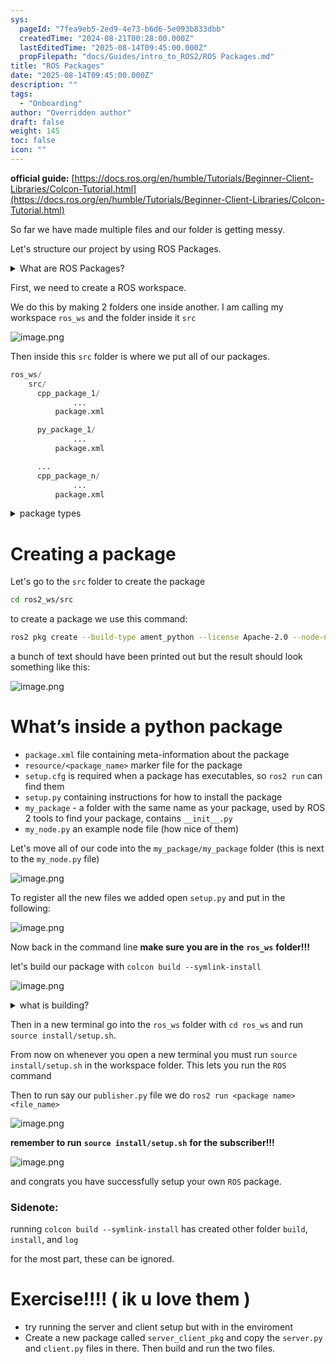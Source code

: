 ```yaml
---
sys:
  pageId: "7fea9eb5-2ed9-4e73-b6d6-5e093b833dbb"
  createdTime: "2024-08-21T00:28:00.000Z"
  lastEditedTime: "2025-08-14T09:45:00.000Z"
  propFilepath: "docs/Guides/intro_to_ROS2/ROS Packages.md"
title: "ROS Packages"
date: "2025-08-14T09:45:00.000Z"
description: ""
tags:
  - "Onboarding"
author: "Overridden author"
draft: false
weight: 145
toc: false
icon: ""
---
```


**official guide:** [https://docs.ros.org/en/humble/Tutorials/Beginner-Client-Libraries/Colcon-Tutorial.html](https://docs.ros.org/en/humble/Tutorials/Beginner-Client-Libraries/Colcon-Tutorial.html)

So far we have made multiple files and our folder is getting messy.

Let's structure our project by using ROS Packages.

<details>
      <summary>What are ROS Packages?</summary>
      ROS Packages are, as the name implies, packages of code that are highly sharable between ROS developers.
  </details>

First, we need to create a ROS workspace.

We do this by making 2 folders one inside another. I am calling my workspace `ros_ws` and the folder inside it `src`

![image.png](https://prod-files-secure.s3.us-west-2.amazonaws.com/d518164a-d88e-44d1-a4ee-3adb3bd8bce0/70706947-fd18-4537-a67b-e12946812d31/image.png?X-Amz-Algorithm=AWS4-HMAC-SHA256&X-Amz-Content-Sha256=UNSIGNED-PAYLOAD&X-Amz-Credential=ASIAZI2LB466VLODNOUV%2F20250814%2Fus-west-2%2Fs3%2Faws4_request&X-Amz-Date=20250814T161139Z&X-Amz-Expires=3600&X-Amz-Security-Token=IQoJb3JpZ2luX2VjEP%2F%2F%2F%2F%2F%2F%2F%2F%2F%2F%2FwEaCXVzLXdlc3QtMiJHMEUCIE6cfYx6zHV7YJFmlZ5xUSs%2BNNJ1LOATKTWCMi4D2t3uAiEAudd4sATE42ug6eC5pUPO1zBL5ll8aYqQX0CuFrupAvMq%2FwMISBAAGgw2Mzc0MjMxODM4MDUiDCn6GwL2DaFAA3BlDCrcA%2BEXH0p4UNfoi%2FWRfFFogEpzKP4pxvOCVY%2BvVXbB2E9pAH2U4hzNGPbNisi3%2BADxt9xGwpKcgHEOIBAzXYANsIXzifrAEQfxuXtiv2OPcWFVqKh8bA8WO8YxEp4yh5YVZkH8axsCypiASJ61qNuBlmwjpXSQnkirIsnddeZtxUnVjY1PXlz%2BFS2oVuTpJrpALVficD6xEw7m70kkVI4DP%2F0TIEChcBN486KLV8UPkl46qMS9f9wO8H8njibap%2F93LI4pKo8MU0Vf%2B1W4zVu%2FIH5DETlsHfDUmXNRej%2BOULTihVSrVIQ4%2BtZREmFsVaaYT91%2FSo%2Bohe0U7B1oVnV4LQySXtGK9a0W33yARIAqVPjuMMD8DqDvIQs6nHMJv1hVecmK1g1OEyGRgbSfIx2W1fGKSu4w3H5bF31s0EaA0EHTMfJHtogovE1YprpKgqPlL5NnyhJv%2FjmUdmgx0PpYPHwjHqroGiVOmFjG2jQFg0p2gydzysZgzYGD1lOYgZUkH%2FoQ2mbDGTQYxaZrQ3sP%2FgdA4B34R0MnewcQO8El5cp4kQQ9Bv2Zqyh3eTLAImSlDGihxsGcOhmrMLDI%2FgPTofri2yxq3V%2FnOgn9BR3oe3hYVgoy2eYhFLMLIcfAMKj598QGOqUBV39DIbsiJ0LB5FzXeLVMKRRhv3emeTPu%2FhjGsGYKynW2qMrzF36YLBeM9nwkey9m66ULzPc%2BaHwN%2BnJDS0D3RE2OlL3x%2FZc7qk9GGKTLgYRC8tRQ1ZT85JK%2Bb3dJVF7qVlseqgcSxE%2FWoQ%2BW35pcGGHrMrMnzp%2B617YbkVo2zSxzQGIHcLZBXfXrx410SjBWVJrNbwYL5CU6ZIXhQm5r2ttr0at5&X-Amz-Signature=0eeb123a230de922776987a41cff6a49d32d6c64e61bdcb02fb3139f4fdacff4&X-Amz-SignedHeaders=host&x-amz-checksum-mode=ENABLED&x-id=GetObject)

Then inside this `src` folder is where we put all of our packages.

```python
ros_ws/
    src/
      cpp_package_1/
		      ...
          package.xml

      py_package_1/
		      ...
          package.xml

      ...
      cpp_package_n/
		      ...
          package.xml

```

<details>
      <summary>package types</summary>
      packages can be either `C++` or python.
  </details>

# Creating a package

Let's go to the `src` folder to create the package

```bash
cd ros2_ws/src
```

to create a package we use this command:

```bash
ros2 pkg create --build-type ament_python --license Apache-2.0 --node-name my_node my_package
```

a bunch of text should have been printed out but the result should look something like this:

![image.png](https://prod-files-secure.s3.us-west-2.amazonaws.com/d518164a-d88e-44d1-a4ee-3adb3bd8bce0/e6cf1e3f-8512-4a3e-b131-079f800bf3e8/image.png?X-Amz-Algorithm=AWS4-HMAC-SHA256&X-Amz-Content-Sha256=UNSIGNED-PAYLOAD&X-Amz-Credential=ASIAZI2LB466VLODNOUV%2F20250814%2Fus-west-2%2Fs3%2Faws4_request&X-Amz-Date=20250814T161139Z&X-Amz-Expires=3600&X-Amz-Security-Token=IQoJb3JpZ2luX2VjEP%2F%2F%2F%2F%2F%2F%2F%2F%2F%2F%2FwEaCXVzLXdlc3QtMiJHMEUCIE6cfYx6zHV7YJFmlZ5xUSs%2BNNJ1LOATKTWCMi4D2t3uAiEAudd4sATE42ug6eC5pUPO1zBL5ll8aYqQX0CuFrupAvMq%2FwMISBAAGgw2Mzc0MjMxODM4MDUiDCn6GwL2DaFAA3BlDCrcA%2BEXH0p4UNfoi%2FWRfFFogEpzKP4pxvOCVY%2BvVXbB2E9pAH2U4hzNGPbNisi3%2BADxt9xGwpKcgHEOIBAzXYANsIXzifrAEQfxuXtiv2OPcWFVqKh8bA8WO8YxEp4yh5YVZkH8axsCypiASJ61qNuBlmwjpXSQnkirIsnddeZtxUnVjY1PXlz%2BFS2oVuTpJrpALVficD6xEw7m70kkVI4DP%2F0TIEChcBN486KLV8UPkl46qMS9f9wO8H8njibap%2F93LI4pKo8MU0Vf%2B1W4zVu%2FIH5DETlsHfDUmXNRej%2BOULTihVSrVIQ4%2BtZREmFsVaaYT91%2FSo%2Bohe0U7B1oVnV4LQySXtGK9a0W33yARIAqVPjuMMD8DqDvIQs6nHMJv1hVecmK1g1OEyGRgbSfIx2W1fGKSu4w3H5bF31s0EaA0EHTMfJHtogovE1YprpKgqPlL5NnyhJv%2FjmUdmgx0PpYPHwjHqroGiVOmFjG2jQFg0p2gydzysZgzYGD1lOYgZUkH%2FoQ2mbDGTQYxaZrQ3sP%2FgdA4B34R0MnewcQO8El5cp4kQQ9Bv2Zqyh3eTLAImSlDGihxsGcOhmrMLDI%2FgPTofri2yxq3V%2FnOgn9BR3oe3hYVgoy2eYhFLMLIcfAMKj598QGOqUBV39DIbsiJ0LB5FzXeLVMKRRhv3emeTPu%2FhjGsGYKynW2qMrzF36YLBeM9nwkey9m66ULzPc%2BaHwN%2BnJDS0D3RE2OlL3x%2FZc7qk9GGKTLgYRC8tRQ1ZT85JK%2Bb3dJVF7qVlseqgcSxE%2FWoQ%2BW35pcGGHrMrMnzp%2B617YbkVo2zSxzQGIHcLZBXfXrx410SjBWVJrNbwYL5CU6ZIXhQm5r2ttr0at5&X-Amz-Signature=20f18848963c5ccd5bd66018e9c84db308804028bf6dc16306af5ad0b71ca782&X-Amz-SignedHeaders=host&x-amz-checksum-mode=ENABLED&x-id=GetObject)

# What’s inside a python package

- `package.xml` file containing meta-information about the package
- `resource/<package_name>` marker file for the package
- `setup.cfg` is required when a package has executables, so `ros2 run` can find them
- `setup.py` containing instructions for how to install the package
- `my_package` - a folder with the same name as your package, used by ROS 2 tools to find your package, contains `__init__.py`
- `my_node.py` an example node file (how nice of them)

Let's move all of our code into the `my_package/my_package` folder (this is next to the `my_node.py` file)

![image.png](https://prod-files-secure.s3.us-west-2.amazonaws.com/d518164a-d88e-44d1-a4ee-3adb3bd8bce0/9ce58f11-0da9-4d3e-b86d-506a9685d378/image.png?X-Amz-Algorithm=AWS4-HMAC-SHA256&X-Amz-Content-Sha256=UNSIGNED-PAYLOAD&X-Amz-Credential=ASIAZI2LB466VLODNOUV%2F20250814%2Fus-west-2%2Fs3%2Faws4_request&X-Amz-Date=20250814T161139Z&X-Amz-Expires=3600&X-Amz-Security-Token=IQoJb3JpZ2luX2VjEP%2F%2F%2F%2F%2F%2F%2F%2F%2F%2F%2FwEaCXVzLXdlc3QtMiJHMEUCIE6cfYx6zHV7YJFmlZ5xUSs%2BNNJ1LOATKTWCMi4D2t3uAiEAudd4sATE42ug6eC5pUPO1zBL5ll8aYqQX0CuFrupAvMq%2FwMISBAAGgw2Mzc0MjMxODM4MDUiDCn6GwL2DaFAA3BlDCrcA%2BEXH0p4UNfoi%2FWRfFFogEpzKP4pxvOCVY%2BvVXbB2E9pAH2U4hzNGPbNisi3%2BADxt9xGwpKcgHEOIBAzXYANsIXzifrAEQfxuXtiv2OPcWFVqKh8bA8WO8YxEp4yh5YVZkH8axsCypiASJ61qNuBlmwjpXSQnkirIsnddeZtxUnVjY1PXlz%2BFS2oVuTpJrpALVficD6xEw7m70kkVI4DP%2F0TIEChcBN486KLV8UPkl46qMS9f9wO8H8njibap%2F93LI4pKo8MU0Vf%2B1W4zVu%2FIH5DETlsHfDUmXNRej%2BOULTihVSrVIQ4%2BtZREmFsVaaYT91%2FSo%2Bohe0U7B1oVnV4LQySXtGK9a0W33yARIAqVPjuMMD8DqDvIQs6nHMJv1hVecmK1g1OEyGRgbSfIx2W1fGKSu4w3H5bF31s0EaA0EHTMfJHtogovE1YprpKgqPlL5NnyhJv%2FjmUdmgx0PpYPHwjHqroGiVOmFjG2jQFg0p2gydzysZgzYGD1lOYgZUkH%2FoQ2mbDGTQYxaZrQ3sP%2FgdA4B34R0MnewcQO8El5cp4kQQ9Bv2Zqyh3eTLAImSlDGihxsGcOhmrMLDI%2FgPTofri2yxq3V%2FnOgn9BR3oe3hYVgoy2eYhFLMLIcfAMKj598QGOqUBV39DIbsiJ0LB5FzXeLVMKRRhv3emeTPu%2FhjGsGYKynW2qMrzF36YLBeM9nwkey9m66ULzPc%2BaHwN%2BnJDS0D3RE2OlL3x%2FZc7qk9GGKTLgYRC8tRQ1ZT85JK%2Bb3dJVF7qVlseqgcSxE%2FWoQ%2BW35pcGGHrMrMnzp%2B617YbkVo2zSxzQGIHcLZBXfXrx410SjBWVJrNbwYL5CU6ZIXhQm5r2ttr0at5&X-Amz-Signature=282fa7b94dbac33d9b0346f0f87626f7c276dfd57255d0489b35dc2640c992d9&X-Amz-SignedHeaders=host&x-amz-checksum-mode=ENABLED&x-id=GetObject)

To register all the new files we added open `setup.py` and put in the following:

![image.png](https://prod-files-secure.s3.us-west-2.amazonaws.com/d518164a-d88e-44d1-a4ee-3adb3bd8bce0/1cd7c262-4cae-4496-9d75-c178537d24a2/image.png?X-Amz-Algorithm=AWS4-HMAC-SHA256&X-Amz-Content-Sha256=UNSIGNED-PAYLOAD&X-Amz-Credential=ASIAZI2LB466VLODNOUV%2F20250814%2Fus-west-2%2Fs3%2Faws4_request&X-Amz-Date=20250814T161139Z&X-Amz-Expires=3600&X-Amz-Security-Token=IQoJb3JpZ2luX2VjEP%2F%2F%2F%2F%2F%2F%2F%2F%2F%2F%2FwEaCXVzLXdlc3QtMiJHMEUCIE6cfYx6zHV7YJFmlZ5xUSs%2BNNJ1LOATKTWCMi4D2t3uAiEAudd4sATE42ug6eC5pUPO1zBL5ll8aYqQX0CuFrupAvMq%2FwMISBAAGgw2Mzc0MjMxODM4MDUiDCn6GwL2DaFAA3BlDCrcA%2BEXH0p4UNfoi%2FWRfFFogEpzKP4pxvOCVY%2BvVXbB2E9pAH2U4hzNGPbNisi3%2BADxt9xGwpKcgHEOIBAzXYANsIXzifrAEQfxuXtiv2OPcWFVqKh8bA8WO8YxEp4yh5YVZkH8axsCypiASJ61qNuBlmwjpXSQnkirIsnddeZtxUnVjY1PXlz%2BFS2oVuTpJrpALVficD6xEw7m70kkVI4DP%2F0TIEChcBN486KLV8UPkl46qMS9f9wO8H8njibap%2F93LI4pKo8MU0Vf%2B1W4zVu%2FIH5DETlsHfDUmXNRej%2BOULTihVSrVIQ4%2BtZREmFsVaaYT91%2FSo%2Bohe0U7B1oVnV4LQySXtGK9a0W33yARIAqVPjuMMD8DqDvIQs6nHMJv1hVecmK1g1OEyGRgbSfIx2W1fGKSu4w3H5bF31s0EaA0EHTMfJHtogovE1YprpKgqPlL5NnyhJv%2FjmUdmgx0PpYPHwjHqroGiVOmFjG2jQFg0p2gydzysZgzYGD1lOYgZUkH%2FoQ2mbDGTQYxaZrQ3sP%2FgdA4B34R0MnewcQO8El5cp4kQQ9Bv2Zqyh3eTLAImSlDGihxsGcOhmrMLDI%2FgPTofri2yxq3V%2FnOgn9BR3oe3hYVgoy2eYhFLMLIcfAMKj598QGOqUBV39DIbsiJ0LB5FzXeLVMKRRhv3emeTPu%2FhjGsGYKynW2qMrzF36YLBeM9nwkey9m66ULzPc%2BaHwN%2BnJDS0D3RE2OlL3x%2FZc7qk9GGKTLgYRC8tRQ1ZT85JK%2Bb3dJVF7qVlseqgcSxE%2FWoQ%2BW35pcGGHrMrMnzp%2B617YbkVo2zSxzQGIHcLZBXfXrx410SjBWVJrNbwYL5CU6ZIXhQm5r2ttr0at5&X-Amz-Signature=45d57fa57610397c5f32a80cf836310237ad9d5db20a44867db31df4f846bc1b&X-Amz-SignedHeaders=host&x-amz-checksum-mode=ENABLED&x-id=GetObject)

Now back in the command line **make sure you are in the** **`ros_ws`** **folder!!!**

let's build our package with `colcon build --symlink-install`

![image.png](https://prod-files-secure.s3.us-west-2.amazonaws.com/d518164a-d88e-44d1-a4ee-3adb3bd8bce0/2f2a0d27-b173-48fd-b189-5f5c0ce65619/image.png?X-Amz-Algorithm=AWS4-HMAC-SHA256&X-Amz-Content-Sha256=UNSIGNED-PAYLOAD&X-Amz-Credential=ASIAZI2LB466VLODNOUV%2F20250814%2Fus-west-2%2Fs3%2Faws4_request&X-Amz-Date=20250814T161139Z&X-Amz-Expires=3600&X-Amz-Security-Token=IQoJb3JpZ2luX2VjEP%2F%2F%2F%2F%2F%2F%2F%2F%2F%2F%2FwEaCXVzLXdlc3QtMiJHMEUCIE6cfYx6zHV7YJFmlZ5xUSs%2BNNJ1LOATKTWCMi4D2t3uAiEAudd4sATE42ug6eC5pUPO1zBL5ll8aYqQX0CuFrupAvMq%2FwMISBAAGgw2Mzc0MjMxODM4MDUiDCn6GwL2DaFAA3BlDCrcA%2BEXH0p4UNfoi%2FWRfFFogEpzKP4pxvOCVY%2BvVXbB2E9pAH2U4hzNGPbNisi3%2BADxt9xGwpKcgHEOIBAzXYANsIXzifrAEQfxuXtiv2OPcWFVqKh8bA8WO8YxEp4yh5YVZkH8axsCypiASJ61qNuBlmwjpXSQnkirIsnddeZtxUnVjY1PXlz%2BFS2oVuTpJrpALVficD6xEw7m70kkVI4DP%2F0TIEChcBN486KLV8UPkl46qMS9f9wO8H8njibap%2F93LI4pKo8MU0Vf%2B1W4zVu%2FIH5DETlsHfDUmXNRej%2BOULTihVSrVIQ4%2BtZREmFsVaaYT91%2FSo%2Bohe0U7B1oVnV4LQySXtGK9a0W33yARIAqVPjuMMD8DqDvIQs6nHMJv1hVecmK1g1OEyGRgbSfIx2W1fGKSu4w3H5bF31s0EaA0EHTMfJHtogovE1YprpKgqPlL5NnyhJv%2FjmUdmgx0PpYPHwjHqroGiVOmFjG2jQFg0p2gydzysZgzYGD1lOYgZUkH%2FoQ2mbDGTQYxaZrQ3sP%2FgdA4B34R0MnewcQO8El5cp4kQQ9Bv2Zqyh3eTLAImSlDGihxsGcOhmrMLDI%2FgPTofri2yxq3V%2FnOgn9BR3oe3hYVgoy2eYhFLMLIcfAMKj598QGOqUBV39DIbsiJ0LB5FzXeLVMKRRhv3emeTPu%2FhjGsGYKynW2qMrzF36YLBeM9nwkey9m66ULzPc%2BaHwN%2BnJDS0D3RE2OlL3x%2FZc7qk9GGKTLgYRC8tRQ1ZT85JK%2Bb3dJVF7qVlseqgcSxE%2FWoQ%2BW35pcGGHrMrMnzp%2B617YbkVo2zSxzQGIHcLZBXfXrx410SjBWVJrNbwYL5CU6ZIXhQm5r2ttr0at5&X-Amz-Signature=315173a3e3be3af145a7e6d2973064434fb80364b810857831c5222ef779d974&X-Amz-SignedHeaders=host&x-amz-checksum-mode=ENABLED&x-id=GetObject)

<details>

<summary>what is building?</summary>

if you are a CS major at Rose-Hulman you will learn the answer to this in CSSE132

but TLDR; is it combines all the code files into one program that can be run easily 

</details>

Then in a new terminal go into the `ros_ws` folder with `cd ros_ws` and run `source install/setup.sh`. 

From now on whenever you open a new terminal you must run `source install/setup.sh` in the workspace folder. This lets you run the `ROS` command

Then to run say our `publisher.py` file we do `ros2 run <package name> <file_name>`

![image.png](https://prod-files-secure.s3.us-west-2.amazonaws.com/d518164a-d88e-44d1-a4ee-3adb3bd8bce0/4f4b1219-3a44-4632-aa0a-ce3471699f59/image.png?X-Amz-Algorithm=AWS4-HMAC-SHA256&X-Amz-Content-Sha256=UNSIGNED-PAYLOAD&X-Amz-Credential=ASIAZI2LB466VLODNOUV%2F20250814%2Fus-west-2%2Fs3%2Faws4_request&X-Amz-Date=20250814T161139Z&X-Amz-Expires=3600&X-Amz-Security-Token=IQoJb3JpZ2luX2VjEP%2F%2F%2F%2F%2F%2F%2F%2F%2F%2F%2FwEaCXVzLXdlc3QtMiJHMEUCIE6cfYx6zHV7YJFmlZ5xUSs%2BNNJ1LOATKTWCMi4D2t3uAiEAudd4sATE42ug6eC5pUPO1zBL5ll8aYqQX0CuFrupAvMq%2FwMISBAAGgw2Mzc0MjMxODM4MDUiDCn6GwL2DaFAA3BlDCrcA%2BEXH0p4UNfoi%2FWRfFFogEpzKP4pxvOCVY%2BvVXbB2E9pAH2U4hzNGPbNisi3%2BADxt9xGwpKcgHEOIBAzXYANsIXzifrAEQfxuXtiv2OPcWFVqKh8bA8WO8YxEp4yh5YVZkH8axsCypiASJ61qNuBlmwjpXSQnkirIsnddeZtxUnVjY1PXlz%2BFS2oVuTpJrpALVficD6xEw7m70kkVI4DP%2F0TIEChcBN486KLV8UPkl46qMS9f9wO8H8njibap%2F93LI4pKo8MU0Vf%2B1W4zVu%2FIH5DETlsHfDUmXNRej%2BOULTihVSrVIQ4%2BtZREmFsVaaYT91%2FSo%2Bohe0U7B1oVnV4LQySXtGK9a0W33yARIAqVPjuMMD8DqDvIQs6nHMJv1hVecmK1g1OEyGRgbSfIx2W1fGKSu4w3H5bF31s0EaA0EHTMfJHtogovE1YprpKgqPlL5NnyhJv%2FjmUdmgx0PpYPHwjHqroGiVOmFjG2jQFg0p2gydzysZgzYGD1lOYgZUkH%2FoQ2mbDGTQYxaZrQ3sP%2FgdA4B34R0MnewcQO8El5cp4kQQ9Bv2Zqyh3eTLAImSlDGihxsGcOhmrMLDI%2FgPTofri2yxq3V%2FnOgn9BR3oe3hYVgoy2eYhFLMLIcfAMKj598QGOqUBV39DIbsiJ0LB5FzXeLVMKRRhv3emeTPu%2FhjGsGYKynW2qMrzF36YLBeM9nwkey9m66ULzPc%2BaHwN%2BnJDS0D3RE2OlL3x%2FZc7qk9GGKTLgYRC8tRQ1ZT85JK%2Bb3dJVF7qVlseqgcSxE%2FWoQ%2BW35pcGGHrMrMnzp%2B617YbkVo2zSxzQGIHcLZBXfXrx410SjBWVJrNbwYL5CU6ZIXhQm5r2ttr0at5&X-Amz-Signature=93c606c8df0c0d29d19b2097033ba16d0d8e07ad8bbcf6a173416648d10cfb4e&X-Amz-SignedHeaders=host&x-amz-checksum-mode=ENABLED&x-id=GetObject)

**remember to run** **`source install/setup.sh`** **for the subscriber!!!**

![image.png](https://prod-files-secure.s3.us-west-2.amazonaws.com/d518164a-d88e-44d1-a4ee-3adb3bd8bce0/02121119-dad4-49ec-8356-c956108b4243/image.png?X-Amz-Algorithm=AWS4-HMAC-SHA256&X-Amz-Content-Sha256=UNSIGNED-PAYLOAD&X-Amz-Credential=ASIAZI2LB466VLODNOUV%2F20250814%2Fus-west-2%2Fs3%2Faws4_request&X-Amz-Date=20250814T161139Z&X-Amz-Expires=3600&X-Amz-Security-Token=IQoJb3JpZ2luX2VjEP%2F%2F%2F%2F%2F%2F%2F%2F%2F%2F%2FwEaCXVzLXdlc3QtMiJHMEUCIE6cfYx6zHV7YJFmlZ5xUSs%2BNNJ1LOATKTWCMi4D2t3uAiEAudd4sATE42ug6eC5pUPO1zBL5ll8aYqQX0CuFrupAvMq%2FwMISBAAGgw2Mzc0MjMxODM4MDUiDCn6GwL2DaFAA3BlDCrcA%2BEXH0p4UNfoi%2FWRfFFogEpzKP4pxvOCVY%2BvVXbB2E9pAH2U4hzNGPbNisi3%2BADxt9xGwpKcgHEOIBAzXYANsIXzifrAEQfxuXtiv2OPcWFVqKh8bA8WO8YxEp4yh5YVZkH8axsCypiASJ61qNuBlmwjpXSQnkirIsnddeZtxUnVjY1PXlz%2BFS2oVuTpJrpALVficD6xEw7m70kkVI4DP%2F0TIEChcBN486KLV8UPkl46qMS9f9wO8H8njibap%2F93LI4pKo8MU0Vf%2B1W4zVu%2FIH5DETlsHfDUmXNRej%2BOULTihVSrVIQ4%2BtZREmFsVaaYT91%2FSo%2Bohe0U7B1oVnV4LQySXtGK9a0W33yARIAqVPjuMMD8DqDvIQs6nHMJv1hVecmK1g1OEyGRgbSfIx2W1fGKSu4w3H5bF31s0EaA0EHTMfJHtogovE1YprpKgqPlL5NnyhJv%2FjmUdmgx0PpYPHwjHqroGiVOmFjG2jQFg0p2gydzysZgzYGD1lOYgZUkH%2FoQ2mbDGTQYxaZrQ3sP%2FgdA4B34R0MnewcQO8El5cp4kQQ9Bv2Zqyh3eTLAImSlDGihxsGcOhmrMLDI%2FgPTofri2yxq3V%2FnOgn9BR3oe3hYVgoy2eYhFLMLIcfAMKj598QGOqUBV39DIbsiJ0LB5FzXeLVMKRRhv3emeTPu%2FhjGsGYKynW2qMrzF36YLBeM9nwkey9m66ULzPc%2BaHwN%2BnJDS0D3RE2OlL3x%2FZc7qk9GGKTLgYRC8tRQ1ZT85JK%2Bb3dJVF7qVlseqgcSxE%2FWoQ%2BW35pcGGHrMrMnzp%2B617YbkVo2zSxzQGIHcLZBXfXrx410SjBWVJrNbwYL5CU6ZIXhQm5r2ttr0at5&X-Amz-Signature=9aee103551ed1a176c1973b68d9466246f3853bea4eeb5cc9910828855f34307&X-Amz-SignedHeaders=host&x-amz-checksum-mode=ENABLED&x-id=GetObject)

and congrats you have successfully setup your own `ROS` package.

### Sidenote:

running `colcon build --symlink-install` has created other folder `build`, `install`, and `log`

for the most part, these can be ignored.

# Exercise!!!! ( ik u love them )

- try running the server and client setup but with in the enviroment
- Create a new package called `server_client_pkg` and copy the `server.py` and `client.py` files in there. Then build and run the two files.
